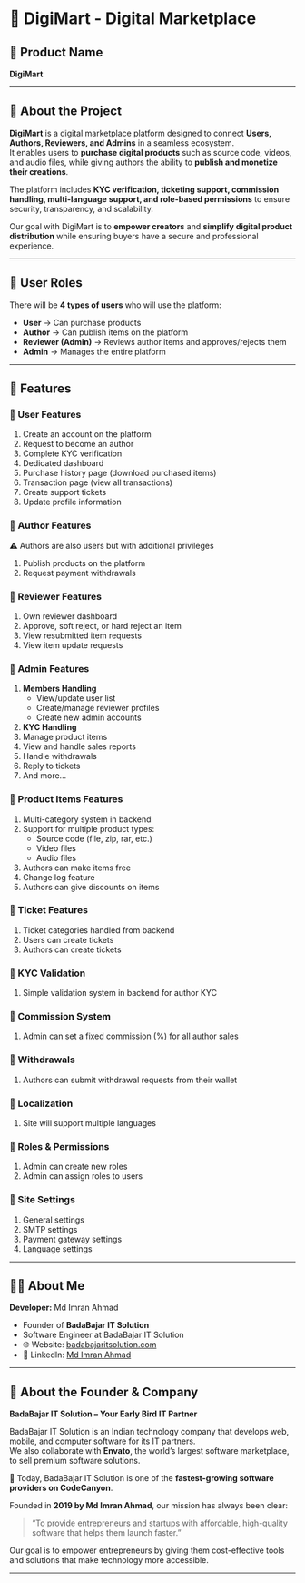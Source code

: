 # 🧩 DigiMart - Digital Marketplace

## 📌 Product Name  
**DigiMart**

---

## 📖 About the Project  

**DigiMart** is a digital marketplace platform designed to connect **Users, Authors, Reviewers, and Admins** in a seamless ecosystem.  
It enables users to **purchase digital products** such as source code, videos, and audio files, while giving authors the ability to **publish and monetize their creations**.  

The platform includes **KYC verification, ticketing support, commission handling, multi-language support, and role-based permissions** to ensure security, transparency, and scalability.  

Our goal with DigiMart is to **empower creators** and **simplify digital product distribution** while ensuring buyers have a secure and professional experience.  

---

## 👥 User Roles  

There will be **4 types of users** who will use the platform:  

- **User** → Can purchase products  
- **Author** → Can publish items on the platform  
- **Reviewer (Admin)** → Reviews author items and approves/rejects them  
- **Admin** → Manages the entire platform  

---

## 🚀 Features  

### 🔹 User Features  
1. Create an account on the platform  
2. Request to become an author  
3. Complete KYC verification  
4. Dedicated dashboard  
5. Purchase history page (download purchased items)  
6. Transaction page (view all transactions)  
7. Create support tickets  
8. Update profile information  

### 🔹 Author Features  
⚠️ Authors are also users but with additional privileges  

1. Publish products on the platform  
2. Request payment withdrawals  

### 🔹 Reviewer Features  
1. Own reviewer dashboard  
2. Approve, soft reject, or hard reject an item  
3. View resubmitted item requests  
4. View item update requests  

### 🔹 Admin Features  
1. **Members Handling**  
   - View/update user list  
   - Create/manage reviewer profiles  
   - Create new admin accounts  
2. **KYC Handling**  
3. Manage product items  
4. View and handle sales reports  
5. Handle withdrawals  
6. Reply to tickets  
7. And more…  

### 🔹 Product Items Features  
1. Multi-category system in backend  
2. Support for multiple product types:  
   - Source code (file, zip, rar, etc.)  
   - Video files  
   - Audio files  
3. Authors can make items free  
4. Change log feature  
5. Authors can give discounts on items  

### 🔹 Ticket Features  
1. Ticket categories handled from backend  
2. Users can create tickets  
3. Authors can create tickets  

### 🔹 KYC Validation  
1. Simple validation system in backend for author KYC  

### 🔹 Commission System  
1. Admin can set a fixed commission (%) for all author sales  

### 🔹 Withdrawals  
1. Authors can submit withdrawal requests from their wallet  

### 🔹 Localization  
1. Site will support multiple languages  

### 🔹 Roles & Permissions  
1. Admin can create new roles  
2. Admin can assign roles to users  

### 🔹 Site Settings  
1. General settings  
2. SMTP settings  
3. Payment gateway settings  
4. Language settings  

---

## 👨‍💻 About Me  

**Developer:** Md Imran Ahmad  
- Founder of **BadaBajar IT Solution**  
- Software Engineer at BadaBajar IT Solution  
- 🌐 Website: [badabajaritsolution.com](https://badabajaritsolution.com/)  
- 🔗 LinkedIn: [Md Imran Ahmad](https://in.linkedin.com/in/md-imran-ahmad)  

---

## 🏢 About the Founder & Company  

**BadaBajar IT Solution – Your Early Bird IT Partner**  

BadaBajar IT Solution is an Indian technology company that develops web, mobile, and computer software for its IT partners.  
We also collaborate with **Envato**, the world’s largest software marketplace, to sell premium software solutions.  

🚀 Today, BadaBajar IT Solution is one of the **fastest-growing software providers on CodeCanyon**.  

Founded in **2019 by Md Imran Ahmad**, our mission has always been clear:  
> “To provide entrepreneurs and startups with affordable, high-quality software that helps them launch faster.”  

Our goal is to empower entrepreneurs by giving them cost-effective tools and solutions that make technology more accessible.  

---
